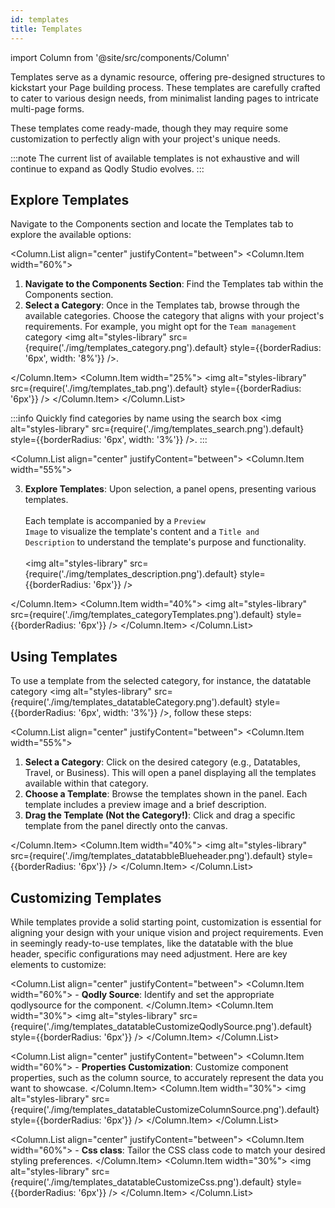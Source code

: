 ```yaml
---
id: templates
title: Templates
---
```

import Column from '@site/src/components/Column'

Templates serve as a dynamic resource, offering pre-designed structures to kickstart your Page building process. These templates are carefully crafted to cater to various design needs, from minimalist landing pages to intricate multi-page forms. 

These templates come ready-made, though they may require some customization to perfectly align with your project's unique needs.

:::note
The current list of available templates is not exhaustive and will continue to expand as Qodly Studio evolves.
:::

## Explore Templates

Navigate to the Components section and locate the Templates tab to explore the available options:

<Column.List align="center" justifyContent="between">
	<Column.Item width="60%">
        <ol>
            <li> <strong>Navigate to the Components Section</strong>: Find the Templates tab within the Components section.<br/></li>
            <li> <strong>Select a Category</strong>: Once in the Templates tab, browse through the available categories. Choose the category that aligns with your project's requirements. For example, you might opt for the <code>Team management</code> category <img alt="styles-library" src={require('./img/templates_category.png').default} style={{borderRadius: '6px', width: '8%'}} />. </li>
        </ol>
	</Column.Item>
	<Column.Item width="25%">
        <img alt="styles-library" src={require('./img/templates_tab.png').default} style={{borderRadius: '6px'}} />
	</Column.Item>
</Column.List>

:::info
Quickly find categories by name using the search box <img alt="styles-library" src={require('./img/templates_search.png').default} style={{borderRadius: '6px', width: '3%'}} />. 
:::

<Column.List align="center" justifyContent="between">
	<Column.Item width="55%">
        <ol start="3">
                <li>
                        <strong>Explore Templates</strong>: Upon selection, a panel opens, presenting various templates.
                        <br/><br/>
                        Each template is accompanied by a <code>Preview Image</code> to visualize the template's content and a <code>Title and Description</code> to understand the template's purpose and functionality.
                        <br/><br/>
                        <img alt="styles-library" src={require('./img/templates_description.png').default} style={{borderRadius: '6px'}} />
                </li>
        </ol>
	</Column.Item>
	<Column.Item width="40%">
        <img alt="styles-library" src={require('./img/templates_categoryTemplates.png').default} style={{borderRadius: '6px'}} />
	</Column.Item>
</Column.List>


## Using Templates

To use a template from the selected category, for instance, the datatable category <img alt="styles-library" src={require('./img/templates_datatableCategory.png').default} style={{borderRadius: '6px', width: '3%'}} />, follow these steps: 

<Column.List align="center" justifyContent="between">
	<Column.Item width="55%">
        <ol>
            <li> <strong>Select a Category</strong>: Click on the desired category (e.g., Datatables, Travel, or Business). This will open a panel displaying all the templates available within that category.<br/></li>
            <li> <strong>Choose a Template</strong>: Browse the templates shown in the panel. Each template includes a preview image and a brief description.<br/></li>
            <li> <strong>Drag the Template (Not the Category!)</strong>: Click and drag a specific template from the panel directly onto the canvas. </li>
        </ol>
	</Column.Item>
	<Column.Item width="40%">
        <img alt="styles-library" src={require('./img/templates_datatabbleBlueheader.png').default} style={{borderRadius: '6px'}} />
	</Column.Item>
</Column.List>

## Customizing Templates


While templates provide a solid starting point, customization is essential for aligning your design with your unique vision and project requirements. Even in seemingly ready-to-use templates, like the datatable with the blue header, specific configurations may need adjustment. Here are key elements to customize:

<Column.List align="center" justifyContent="between">
	<Column.Item width="60%">
        - <strong>Qodly Source</strong>: Identify and set the appropriate qodlysource for the component.
	</Column.Item>
	<Column.Item width="30%">
        <img alt="styles-library" src={require('./img/templates_datatableCustomizeQodlySource.png').default} style={{borderRadius: '6px'}} />
	</Column.Item>
</Column.List>

<Column.List align="center" justifyContent="between">
	<Column.Item width="60%">
         - <strong>Properties Customization</strong>: Customize component properties, such as the column source, to accurately represent the data you want to showcase.
	</Column.Item>
	<Column.Item width="30%">
        <img alt="styles-library" src={require('./img/templates_datatableCustomizeColumnSource.png').default} style={{borderRadius: '6px'}} />
	</Column.Item>
</Column.List>

<Column.List align="center" justifyContent="between">
	<Column.Item width="60%">
         - <strong>Css class</strong>: Tailor the CSS class code to match your desired styling preferences. 
	</Column.Item>
	<Column.Item width="30%">
        <img alt="styles-library" src={require('./img/templates_datatableCustomizeCss.png').default} style={{borderRadius: '6px'}} />
	</Column.Item>
</Column.List>

